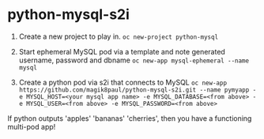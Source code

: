 # python-mysql-s2i

1. Create a new project to play in.
`oc new-project python-mysql`

2. Start ephemeral MySQL pod via a template and note generated username, password and dbname
`oc new-app mysql-ephemeral --name mysql`

3. Create a python pod via s2i that connects to MySQL 
`oc new-app https://github.com/magik8paul/python-mysql-s2i.git --name pymyapp -e MYSQL_HOST=<your mysql app name> -e MYSQL_DATABASE=<from above> -e MYSQL_USER=<from above> -e MYSQL_PASSWORD=<from above>`

If python outputs 'apples' 'bananas' 'cherries', then you have a functioning multi-pod app!
